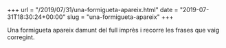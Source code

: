 +++
url = "/2019/07/31/una-formigueta-apareix.html"
date = "2019-07-31T18:30:24+00:00"
slug = "una-formigueta-apareix"
+++

Una formigueta apareix damunt del full imprès i recorre les frases que vaig corregint.
